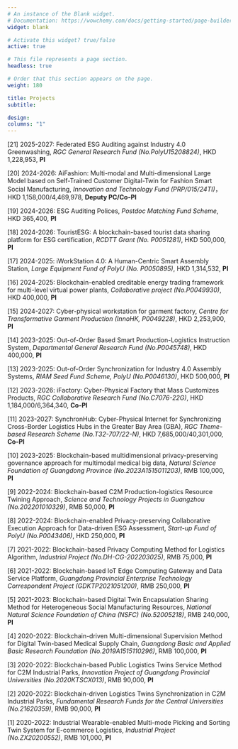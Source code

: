 ```yaml
---
# An instance of the Blank widget.
# Documentation: https://wowchemy.com/docs/getting-started/page-builder/
widget: blank

# Activate this widget? true/false
active: true

# This file represents a page section.
headless: true

# Order that this section appears on the page.
weight: 180

title: Projects
subtitle: 

design:
columns: "1"
---
```


[21] 2025-2027: Federated ESG Auditing against Industry 4.0 Greenwashing, *RGC General Research Fund (No.PolyU15208824)*, HKD 1,228,953, **PI**

[20] 2024-2026: AiFashion: Multi-modal and Multi-dimensional Large Model based on Self-Trained Customer Digital-Twin for Fashion Smart Social Manufacturing, *Innovation and Technology Fund (PRP/015/24TI)*， HKD 1,158,000/4,469,978, **Deputy PC/Co-PI**

[19] 2024-2026: ESG Auditing Polices, *Postdoc Matching Fund Scheme*, HKD 365,400, **PI**

[18] 2024-2026: TouristESG: A blockchain-based tourist data sharing platform for ESG certification, *RCDTT Grant (No. P0051281)*, HKD 500,000, **PI**

[17] 2024-2025: iWorkStation 4.0: A Human-Centric Smart Assembly Station, *Large Equipment Fund of PolyU (No. P0050895)*, HKD 1,314,532, **PI**

[16] 2024-2025: Blockchain-enabled creditable energy trading framework for multi-level virtual power plants, *Collaborative project (No.P0049930)*, HKD 400,000, **PI**

[15] 2024-2027: Cyber-physical workstation for garment factory, *Centre for Transformative Garment Production (InnoHK, P0049228)*, HKD 2,253,900, **PI**

[14] 2023-2025: Out-of-Order Based Smart Production-Logistics Instruction System, *Departmental General Research Fund (No.P0045748)*, HKD 400,000, **PI**

[13] 2023-2025: Out-of-Order Synchronization for Industry 4.0 Assembly Systems, *RIAM Seed Fund Scheme, PolyU (No.P0046130)*, HKD 500,000, **PI**

[12] 2023-2026: iFactory: Cyber-Physical Factory that Mass Customizes Products, *RGC Collaborative Research Fund (No.C7076-22G)*, HKD 1,184,000/6,364,340, **Co-PI**

[11] 2023-2027: SynchronHub: Cyber-Physical Internet for Synchronizing Cross-Border Logistics Hubs in the Greater Bay Area (GBA), *RGC Theme-based Research Scheme (No.T32-707/22-N)*, HKD 7,685,000/40,301,000, **Co-PI**

[10] 2023-2025: Blockchain-based multidimensional privacy-preserving governance approach for multimodal medical big data, *Natural Science Foundation of Guangdong Province (No.2023A1515011203)*, RMB 100,000, **PI**

[9] 2022-2024: Blockchain-based C2M Production-logistics Resource Twining Approach, *Science and Technology Projects in Guangzhou (No.202201010329)*, RMB 50,000, **PI**

[8] 2022-2024: Blockchain-enabled Privacy-preserving Collaborative Execution Approach for Data-driven ESG Assessment, *Start-up Fund of PolyU (No.P0043406)*, HKD 250,000, **PI**

[7] 2021-2022: Blockchain-based Privacy Computing Method for Logistics Algorithm, *Industrial Project (No.DH-CG-202203025)*, RMB 75,000, **PI**

[6] 2021-2022: Blockchain-based IoT Edge Computing Gateway and Data Service Platform, *Guangdong Provincial Enterprise Technology Correspondent Project (GDKTP2021051200)*, RMB 250,000, **PI**

[5] 2021-2023: Blockchain-based Digital Twin Encapsulation Sharing Method for Heterogeneous Social Manufacturing Resources, *National Natural Science Foundation of China (NSFC) (No.52005218)*, RMB 240,000, **PI**

[4] 2020-2022: Blockchain-driven Multi-dimensional Supervision Method for Digital Twin-based Medical Supply Chain, *Guangdong Basic and Applied Basic Research Foundation (No.2019A1515110296)*, RMB 100,000, **PI**

[3] 2020-2022: Blockchain-based Public Logistics Twins Service Method for C2M Industrial Parks, *Innovation Project of Guangdong Provincial Universities (No.2020KTSCX013)*, RMB 90,000, **PI**

[2] 2020-2022: Blockchain-driven Logistics Twins Synchronization in C2M Industrial Parks, *Fundamental Research Funds for the Central Universities (No.21620359)*, RMB 90,000, **PI**

[1] 2020-2022: Industrial Wearable-enabled Multi-mode Picking and Sorting Twin System for E-commerce Logistics, *Industrial Project (No.ZX20200552)*, RMB 101,000, **PI**



